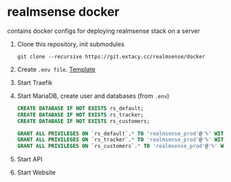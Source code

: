 # realmsense docker

contains docker configs for deploying realmsense stack on a server

1. Clone this repository, init submodules
    ```
    git clone --recursive https://git.extacy.cc/realmsense/docker
    ```

1. Create `.env file`. [Template](https://git.extacy.cc/realmsense/shared/src/branch/master/README.md)

1. Start Traefik

1. Start MariaDB, create user and databases (from `.env`)
    ```sql
    CREATE DATABASE IF NOT EXISTS rs_default;
    CREATE DATABASE IF NOT EXISTS rs_tracker;
    CREATE DATABASE IF NOT EXISTS rs_customers;

    GRANT ALL PRIVILEGES ON `rs_default`.* TO 'realmsense_prod'@'%' WITH GRANT OPTION; 
    GRANT ALL PRIVILEGES ON `rs_tracker`.* TO 'realmsense_prod'@'%' WITH GRANT OPTION; 
    GRANT ALL PRIVILEGES ON `rs_customers`.* TO 'realmsense_prod'@'%' WITH GRANT OPTION; 
    ```

1. Start API

1. Start Website